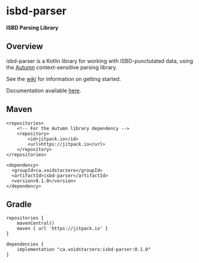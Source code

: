 # isbd-parser

**ISBD Parsing Library**

## Overview

isbd-parser is a Kotlin library for working with ISBD-punctutated data, using the [Autumn](https://github.com/norswap/autumn)
context-sensitive parsing library.

See the [wiki](https://github.com/hzafar/isbd-parser/wiki) for information on getting started.

Documentation available [here](https://javadoc.io/doc/ca.voidstarzero/isbd-parser).

## Maven

```
<repositories>
    <!-- For the Autumn library dependency -->
    <repository>
        <id>jitpack.io</id>
	    <url>https://jitpack.io</url>
    </repository>
</repositories>

<dependency>
  <groupId>ca.voidstarzero</groupId>
  <artifactId>isbd-parser</artifactId>
  <version>0.1.0</version>
</dependency>
```

## Gradle
```
repositories {
    mavenCentral()
    maven { url 'https://jitpack.io' }
}

dependencies {
    implementation "ca.voidstarzero:isbd-parser:0.1.0"
}
```



